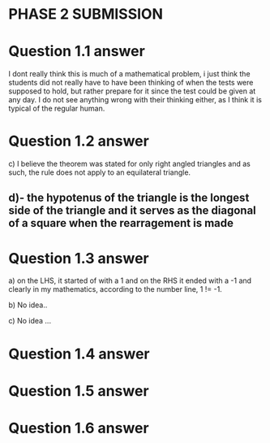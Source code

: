 # PHASE 2 SUBMISSION

# Question 1.1 answer

I dont really think this is much of a mathematical problem,  i just think the students did not really have to have been thinking of when the tests were supposed to hold, but rather prepare for it since the test could be given at any day. I do not see anything wrong with their thinking either, as I think it is typical of the regular human.



# Question 1.2 answer
c) I believe the theorem was stated for only right angled triangles and as such, the rule does not apply to an equilateral triangle.

d)- the hypotenus of the triangle is the longest side of the triangle and it serves as the diagonal of a square when the rearragement is made
 - 





# Question 1.3 answer
a) on the LHS, it started of with a 1 and on the RHS it ended with a -1 and clearly in my mathematics, according to the number line, 1 != -1. 


b) No idea..

c) No idea ...



# Question 1.4 answer





# Question 1.5 answer







# Question 1.6 answer